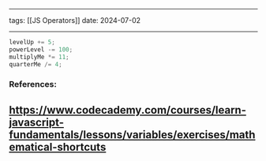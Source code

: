 
--- 
tags: [[JS Operators]]
date: 2024-07-02

---

```js
levelUp += 5;
powerLevel -= 100;
multiplyMe *= 11;
quarterMe /= 4;
```

### References:

https://www.codecademy.com/courses/learn-javascript-fundamentals/lessons/variables/exercises/mathematical-shortcuts
---


